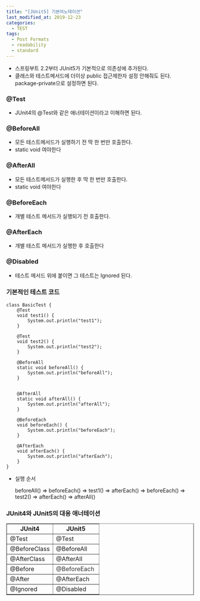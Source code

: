 ```yaml
---
title: "[JUnit5] 기본어노테이션"
last_modified_at: 2019-12-23
categories:
  - TEST
tags:
  - Post Formats
  - readability
  - standard
---
```

-   스프링부트 2.2부터 JUnit5가 기본적으로 의존성에 추가된다.
-   클래스와 테스트메서드에 더이상 public 접근제한자 설정 안해줘도 된다. package-private으로 설정하면 된다.

### @Test

-   JUnit4의 @Test와 같은 애너테이션이라고 이해하면 된다.

### @BeforeAll

-   모든 테스트메서드가 실행하기 전 딱 한 번만 호출한다.
-   static void 여야한다

### @AfterAll

-   모든 테스트메서드가 실행한 후 딱 한 번만 호출한다.
-   static void 여야한다

### @BeforeEach

-   개별 테스트 메서드가 실행되기 전 호출한다.

### @AfterEach

-   개별 테스트 메서드가 실행한 후 호출한다

### @Disabled

-   테스트 메서드 위에 붙이면 그 테스트는 Ignored 된다.

### 기본적인 테스트 코드

```
class BasicTest {
    @Test
    void test1() {
        System.out.println("test1");
    }

    @Test
    void test2() {
        System.out.println("test2");
    }

    @BeforeAll
    static void beforeAll() {
        System.out.println("beforeAll");
    }


    @AfterAll
    static void afterAll() {
        System.out.println("afterAll");
    }

    @BeforeEach
    void beforeEach() {
        System.out.println("beforeEach");
    }

    @AfterEach
    void afterEach() {
        System.out.println("afterEach");
    }
}
```

-   실행 순서
    
    beforeAll() => beforeEach() => test1() => afterEach() => beforeEach() => test2() => afterEach() => afterAll()
    

### JUnit4와 JUnit5의 대응 애너테이션

<table style="border-collapse: collapse; width: 100%;" border="1" data-ke-style="style3"><tbody><tr><td style="width: 50%; text-align: center;"><b>JUnit4</b></td><td style="width: 50%; text-align: center;"><b>JUnit5</b></td></tr><tr><td style="width: 50%;">@Test</td><td style="width: 50%;">@Test</td></tr><tr><td style="width: 50%;">@BeforeClass</td><td style="width: 50%;">@BeforeAll</td></tr><tr><td style="width: 50%;">@AfterClass</td><td style="width: 50%;">@AfterAll</td></tr><tr><td style="width: 50%;">@Before</td><td style="width: 50%;"><span style="color: #333333;">@BeforeEach</span></td></tr><tr><td style="width: 50%;">@After</td><td style="width: 50%;">@AfterEach</td></tr><tr><td style="width: 50%;">@Ignored</td><td style="width: 50%;">@Disabled</td></tr></tbody></table>